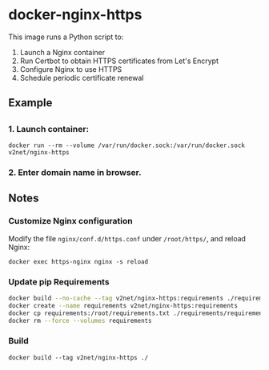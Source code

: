 # docker-nginx-https
This image runs a Python script to:
1. Launch a Nginx container
2. Run Certbot to obtain HTTPS certificates from Let's Encrypt
3. Configure Nginx to use HTTPS
4. Schedule periodic certificate renewal

## Example

##
### 1. Launch container:
```
docker run --rm --volume /var/run/docker.sock:/var/run/docker.sock v2net/nginx-https
```
### 2. Enter domain name in browser.

## Notes
### Customize Nginx configuration
Modify the file `nginx/conf.d/https.conf` under `/root/https/`, and reload Nginx:
```
docker exec https-nginx nginx -s reload
```

### Update pip Requirements
```sh
docker build --no-cache --tag v2net/nginx-https:requirements ./requirements/
docker create --name requirements v2net/nginx-https:requirements
docker cp requirements:/root/requirements.txt ./requirements/requirements.txt
docker rm --force --volumes requirements
```

### Build
```
docker build --tag v2net/nginx-https ./
```
